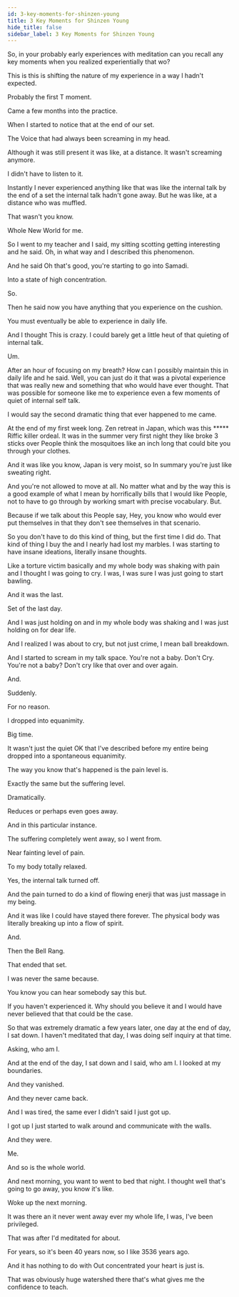 ```yaml
---
id: 3-key-moments-for-shinzen-young
title: 3 Key Moments for Shinzen Young
hide_title: false
sidebar_label: 3 Key Moments for Shinzen Young
---
```

So, in your probably early experiences with meditation can you recall any key moments when you realized experientially that wo?

This is this is shifting the nature of my experience in a way I hadn't expected.

Probably the first T moment.

Came a few months into the practice.

When I started to notice that at the end of our set.

The Voice that had always been screaming in my head.

Although it was still present it was like, at a distance. It wasn't screaming anymore.

I didn't have to listen to it.

Instantly I never experienced anything like that was like the internal talk by the end of a set the internal talk hadn't gone away. But he was like, at a distance who was muffled.

That wasn't you know.

Whole New World for me.

So I went to my teacher and I said, my sitting scotting getting interesting and he said. Oh, in what way and I described this phenomenon.

And he said Oh that's good, you're starting to go into Samadi.

Into a state of high concentration.

So.

Then he said now you have anything that you experience on the cushion.

You must eventually be able to experience in daily life.

And I thought This is crazy. I could barely get a little heut of that quieting of internal talk.

Um.

After an hour of focusing on my breath? How can I possibly maintain this in daily life and he said. Well, you can just do it that was a pivotal experience that was really new and something that who would have ever thought. That was possible for someone like me to experience even a few moments of quiet of internal self talk.

I would say the second dramatic thing that ever happened to me came.

At the end of my first week long. Zen retreat in Japan, which was this ***** Riffic killer ordeal. It was in the summer very first night they like broke 3 sticks over People think the mosquitoes like an inch long that could bite you through your clothes.

And it was like you know, Japan is very moist, so In summary you're just like sweating right.

And you're not allowed to move at all. No matter what and by the way this is a good example of what I mean by horrifically bills that I would like People, not to have to go through by working smart with precise vocabulary. But.

Because if we talk about this People say, Hey, you know who would ever put themselves in that they don't see themselves in that scenario.

So you don't have to do this kind of thing, but the first time I did do. That kind of thing I buy the and I nearly had lost my marbles. I was starting to have insane ideations, literally insane thoughts.

Like a torture victim basically and my whole body was shaking with pain and I thought I was going to cry. I was, I was sure I was just going to start bawling.

And it was the last.

Set of the last day.

And I was just holding on and in my whole body was shaking and I was just holding on for dear life.

And I realized I was about to cry, but not just crime, I mean ball breakdown.

And I started to scream in my talk space. You're not a baby. Don't Cry. You're not a baby? Don't cry like that over and over again.

And.

Suddenly.

For no reason.

I dropped into equanimity.

Big time.

It wasn't just the quiet OK that I've described before my entire being dropped into a spontaneous equanimity.

The way you know that's happened is the pain level is.

Exactly the same but the suffering level.

Dramatically.

Reduces or perhaps even goes away.

And in this particular instance.

The suffering completely went away, so I went from.

Near fainting level of pain.

To my body totally relaxed.

Yes, the internal talk turned off.

And the pain turned to do a kind of flowing enerji that was just massage in my being.

And it was like I could have stayed there forever. The physical body was literally breaking up into a flow of spirit.

And.

Then the Bell Rang.

That ended that set.

I was never the same because.

You know you can hear somebody say this but.

If you haven't experienced it. Why should you believe it and I would have never believed that that could be the case.

So that was extremely dramatic a few years later, one day at the end of day, I sat down. I haven't meditated that day, I was doing self inquiry at that time.

Asking, who am I.

And at the end of the day, I sat down and I said, who am I. I looked at my boundaries.

And they vanished.

And they never came back.

And I was tired, the same ever I didn't said I just got up.

I got up I just started to walk around and communicate with the walls.

And they were.

Me.

And so is the whole world.

And next morning, you want to went to bed that night. I thought well that's going to go away, you know it's like.

Woke up the next morning.

It was there an it never went away ever my whole life, I was, I've been privileged.

That was after I'd meditated for about.

For years, so it's been 40 years now, so I like 3536 years ago.



And it has nothing to do with Out concentrated your heart is just is.

That was obviously huge watershed there that's what gives me the confidence to teach.

